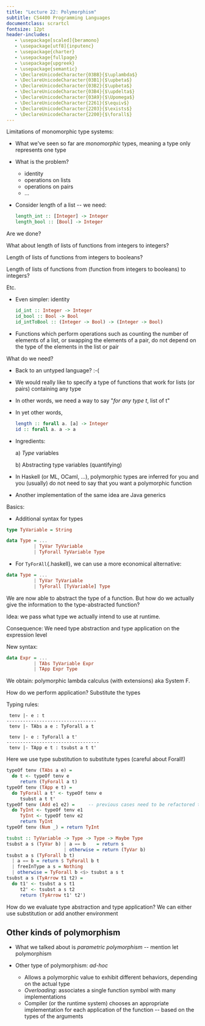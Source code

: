 ```yaml
---
title: "Lecture 22: Polymorphism"
subtitle: CS4400 Programming Languages
documentclass: scrartcl
fontsize: 12pt
header-includes:
   - \usepackage[scaled]{beramono}
   - \usepackage[utf8]{inputenc}
   - \usepackage{charter}
   - \usepackage{fullpage}
   - \usepackage{upgreek}
   - \usepackage{semantic}
   - \DeclareUnicodeCharacter{03BB}{$\uplambda$}
   - \DeclareUnicodeCharacter{03B1}{$\upbeta$}
   - \DeclareUnicodeCharacter{03B2}{$\upbeta$}
   - \DeclareUnicodeCharacter{03B4}{$\updelta$}
   - \DeclareUnicodeCharacter{03A9}{$\Upomega$}
   - \DeclareUnicodeCharacter{2261}{$\equiv$}
   - \DeclareUnicodeCharacter{2203}{$\exists$}
   - \DeclareUnicodeCharacter{2200}{$\forall$}
---
```


Limitations of monomorphic type systems:

- What we've seen so far are *monomorphic* types, meaning a type only represents one type

- What is the problem? 

  - identity
  - operations on lists
  - operations on pairs
  - ...

- Consider length of a list -- we need:

    ```haskell
    length_int :: [Integer] -> Integer
    length_bool :: [Bool] -> Integer
    ```
  
Are we done? 

What about length of lists of functions from integers to integers? 

Length of lists of functions from integers to booleans?

Length of lists of functions from (function from integers to booleans) to integers?

Etc.

- Even simpler: identity

    ```haskell
    id_int :: Integer -> Integer
    id_bool :: Bool -> Bool
    id_intToBool :: (Integer -> Bool) -> (Integer -> Bool)
    ```

- Functions which perform operations such as counting the number of elements of a list, or swapping the elements of a pair, do not depend on the type of the elements in the list or pair

<!-- Quantified types -->

What do we need?

- Back to an untyped language? :-(

- We would really like to specify a type of functions that work for lists (or pairs) containing any type

- In other words, we need a way to say "*for any type t*, list of t"

- In yet other words,

    ```haskell
    length :: forall a. [a] -> Integer
    id :: forall a. a -> a
    ```

- Ingredients:
  
  a) *Type* variables

  b) Abstracting type variables (quantifying)

- In Haskell (or ML, OCaml, ...), polymorphic types are inferred for you and you (usually) do not need to say that you want a polymorphic function

- Another implementation of the same idea are Java generics

Basics:

- Additional syntax for types

```haskell
type TyVariable = String

data Type = ...
          | TyVar TyVariable
          | TyForall TyVariable Type
```

- For `TyForAll`{.haskell}, we can use a more economical alternative:

```haskell
data Type = ...
          | TyVar TyVariable
          | TyForall [TyVariable] Type
```

We are now able to abstract the type of a function. But how do we actually give the information to the type-abstracted function? 

Idea: we pass what type we actually intend to use at runtime.

Consequence: We need type abstraction and type application on the expression level

New syntax:

```haskell
data Expr = ...
          | TAbs TyVariable Expr
          | TApp Expr Type

```

We obtain: polymorphic lambda calculus (with extensions) aka System F.

How do we perform application? Substitute the types

<!-- How do we keep track of type variables? Two options.

Either we bundle them in our typing environment.

Or: we introduce another environment structure to keep track of types.

```haskell
type TyVars = [TyVariable]
```
-->

Typing rules:

```
 tenv |- e : t
---------------------------------
 tenv |- TAbs a e : TyForall a t

 tenv |- e : TyForall a t'
----------------------------------
 tenv |- TApp e t : tsubst a t t'

```

<!--
Forall s t -> pure $ beta t where
        beta (TV v) | s == v         = y
                    | otherwise      = TV v
        beta (Forall u v)
                    | s == u         = Forall u v
                    | u `elem` fvs   = let u1 = newName u fvs in
                      Forall u1 $ beta $ tRename u u1 v
                    | otherwise      = Forall u $ beta v
        beta (m :-> n)               = beta m :-> beta n
-->

Here we use type substitution to substitute types (careful about Forall!)

```haskell
typeOf tenv (TAbs a e) =
  do t <- typeOf tenv e
     return (TyForall a t)
typeOf tenv (TApp e t) = 
  do TyForall a t' <- typeOf tenv e
     tsubst a t t'
typeOf tenv (Add e1 e2) =     -- previous cases need to be refactored to use tenv
  do TyInt <- typeOf tenv e1
     TyInt <- typeOf tenv e2
     return TyInt
typeOf tenv (Num _) = return TyInt

tsubst :: TyVariable -> Type -> Type -> Maybe Type
tsubst a s (TyVar b) | a == b    = return s
                     | otherwise = return (TyVar b)
tsubst a s (TyForall b t)
  | a == b = return $ TyForall b t
  | freeInType a s = Nothing
  | otherwise = TyForall b <$> tsubst a s t
tsubst a s (TyArrow t1 t2) = 
  do t1' <- tsubst a s t1
     t2' <- tsubst a s t2
     return (TyArrow t1' t2')
```

How do we evaluate type abstraction and type application? We can either use substitution or add another environment 


<!-- Why not at type level? -->

## Other kinds of polymorphism

- What we talked about is *parametric polymorphism* -- mention let polymorphism

- Other type of polymorphism: *ad-hoc*

  - Allows a polymorphic value to exhibit different behaviors, depending on the actual type
  - *Overloading*: associates a single function symbol with many implementations
  - Compiler (or the runtime system) chooses an appropriate implementation for each application of the function -- based on the types of the arguments
  


